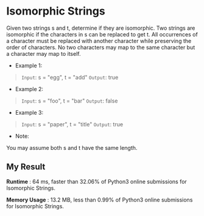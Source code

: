 # Isomorphic Strings

Given two strings s and t, determine if they are isomorphic.
Two strings are isomorphic if the characters in s can be replaced to get t.
All occurrences of a character must be replaced with another character while preserving the order of characters. No two characters may map to the same character but a character may map to itself.

- Example 1:

> `Input`: s = "egg", t = "add"
`Output`: true

- Example 2:

> `Input`: s = "foo", t = "bar"
`Output`: false

- Example 3:

> `Input`: s = "paper", t = "title"
`Output`: true

- Note:

You may assume both s and t have the same length.

## My Result

**Runtime** : 64 ms, faster than 32.06% of Python3 online submissions for Isomorphic Strings.

**Memory Usage** : 13.2 MB, less than 0.99% of Python3 online submissions for Isomorphic Strings.
